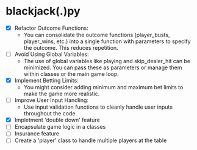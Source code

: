 # blackjack(.)py
- [X] Refactor Outcome Functions:
    + You can consolidate the outcome functions (player_busts, player_wins, etc.) into a single function with parameters to specify the outcome. This reduces repetition.
- [ ] Avoid Using Global Variables:
    + The use of global variables like playing and skip_dealer_hit can be minimized. You can pass these as parameters or manage them within classes or the main game loop.
- [X] Implement Betting Limits:
    + You might consider adding minimum and maximum bet limits to make the game more realistic.
- [ ] Improve User Input Handling:
    + Use input validation functions to cleanly handle user inputs throughout the code.
- [X] Impletment 'double down' feature
- [ ] Encapsulate game logic in a classes
- [ ] Insurance feature
- [ ] Create a 'player' class to handle multiple players at the table